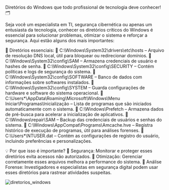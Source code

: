 Diretórios do Windows que todo profissional de tecnologia deve conhecer! 🗂️

Seja você um especialista em TI, segurança cibernética ou apenas um entusiasta da tecnologia,
conhecer os diretórios críticos do Windows é essencial para solucionar problemas, otimizar o
sistema e reforçar a segurança. Aqui estão alguns dos mais importantes:

🔎 Diretórios essenciais:
📂 C:\Windows\System32\drivers\etc\hosts – Arquivo de resolução DNS local, útil para bloquear ou redirecionar domínios.
📂 C:\Windows\System32\config\SAM – Armazena credenciais de usuário e hashes de senha.
📂 C:\Windows\System32\config\SECURITY – Contém políticas e logs de segurança do sistema.
📂 C:\Windows\System32\config\SOFTWARE – Banco de dados com informações sobre softwares instalados.
📂 C:\Windows\System32\config\SYSTEM – Guarda configurações de hardware e software do sistema operacional.
📂 C:\Users*\AppData\Roaming\Microsoft\Windows\Menu Iniciar\Programas\Inicialização – Lista de programas que são iniciados automaticamente com o sistema.
📂 C:\Windows\Prefetch – Armazena dados de pré-busca para acelerar a inicialização de aplicativos.
📂 C:\Windows\repair\SAM – Backup das credenciais de usuários e senhas do sistema.
📂 C:\Windows\AppCompat\Programs\Amcache.hve – Registra histórico de execução de programas, útil para análises forenses.
📂 C:\Users*\NTUSER.dat – Contém as configurações de registro do usuário, incluindo preferências e personalizações.

💡 Por que isso é importante?
📌 Segurança: Monitorar e proteger esses diretórios evita acessos não autorizados. 📌 Otimização: Gerenciar 
corretamente esses arquivos melhora a performance do sistema. 📌 Análise Forense: Investigadores e especialistas 
em segurança digital podem usar esses diretórios para rastrear atividades suspeitas.

![diretorios_windows](https://github.com/user-attachments/assets/38bc5f46-648b-4393-ad07-ced79813d67e)
